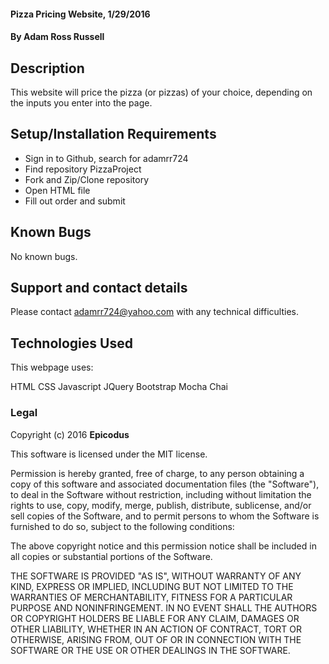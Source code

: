 
#### Pizza Pricing Website, 1/29/2016

#### By Adam Ross Russell

## Description

This website will price the pizza (or pizzas) of your choice, depending on the inputs you enter into the page.

## Setup/Installation Requirements

* Sign in to Github, search for adamrr724
* Find repository PizzaProject
* Fork and Zip/Clone repository
* Open HTML file
* Fill out order and submit

## Known Bugs

No known bugs.

## Support and contact details

Please contact adamrr724@yahoo.com with any technical difficulties.

## Technologies Used

This webpage uses:

HTML
CSS
Javascript
JQuery
Bootstrap
Mocha
Chai

### Legal

Copyright (c) 2016 **Epicodus**

This software is licensed under the MIT license.

Permission is hereby granted, free of charge, to any person obtaining a copy
of this software and associated documentation files (the "Software"), to deal
in the Software without restriction, including without limitation the rights
to use, copy, modify, merge, publish, distribute, sublicense, and/or sell
copies of the Software, and to permit persons to whom the Software is
furnished to do so, subject to the following conditions:

The above copyright notice and this permission notice shall be included in
all copies or substantial portions of the Software.

THE SOFTWARE IS PROVIDED "AS IS", WITHOUT WARRANTY OF ANY KIND, EXPRESS OR
IMPLIED, INCLUDING BUT NOT LIMITED TO THE WARRANTIES OF MERCHANTABILITY,
FITNESS FOR A PARTICULAR PURPOSE AND NONINFRINGEMENT. IN NO EVENT SHALL THE
AUTHORS OR COPYRIGHT HOLDERS BE LIABLE FOR ANY CLAIM, DAMAGES OR OTHER
LIABILITY, WHETHER IN AN ACTION OF CONTRACT, TORT OR OTHERWISE, ARISING FROM,
OUT OF OR IN CONNECTION WITH THE SOFTWARE OR THE USE OR OTHER DEALINGS IN
THE SOFTWARE.
